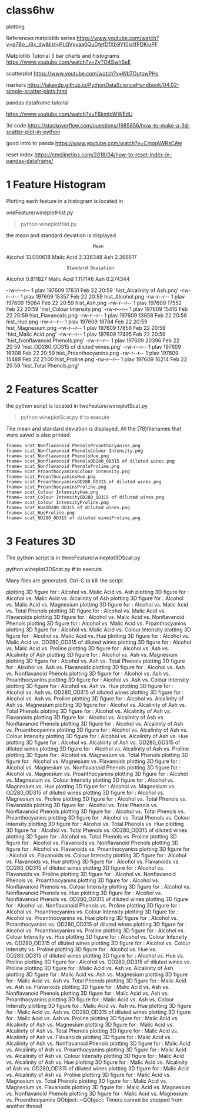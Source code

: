 # class6hw
plotting

References
  matplotlib series
  https://www.youtube.com/watch?v=q7Bo_J8x_dw&list=PLQVvvaa0QuDfefDfXb9Yf0la1fPDKluPF 

  Matplotlib Tutorial 3 bar charts and histograms
  https://www.youtube.com/watch?v=ZyTO4SwhSeE

  scatterplot
  https://www.youtube.com/watch?v=WbTOutpwPHs

  markers
  https://jakevdp.github.io/PythonDataScienceHandbook/04.02-simple-scatter-plots.html

  pandas dataframe tutorial

  https://www.youtube.com/watch?v=F6kmIpWWEdU

  3d code
  https://stackoverflow.com/questions/1985856/how-to-make-a-3d-scatter-plot-in-python


  good intro to panda
  https://www.youtube.com/watch?v=CmorAWRsCAw

  reset index
  https://cmdlinetips.com/2018/04/how-to-reset-index-in-pandas-dataframe/





# 1 Feature Histogram

Plotting each feature in a histogram is located in 

oneFeature/wineplotHist.py

>python wineplotHist.py

the mean and standard deviation is displayed

                                     Mean
Alcohol                          13.000618
Malic Acid                        2.336348
Ash                               2.366517

                           Standard Deviation
Alcohol                           0.811827
Malic Acid                        1.117146
Ash                               0.274344

-rw-r--r-- 1 plav 197609 17831 Feb 22 20:59 'hist_Alcalinity of Ash.png'
-rw-r--r-- 1 plav 197609 15357 Feb 22 20:59  hist_Alcohol.png
-rw-r--r-- 1 plav 197609 15084 Feb 22 20:59  hist_Ash.png
-rw-r--r-- 1 plav 197609 17552 Feb 22 20:59 'hist_Colour Intensity.png'
-rw-r--r-- 1 plav 197609 15416 Feb 22 20:59  hist_Flavanoids.png
-rw-r--r-- 1 plav 197609 13858 Feb 22 20:59  hist_Hue.png
-rw-r--r-- 1 plav 197609 18784 Feb 22 20:59  hist_Magnesium.png
-rw-r--r-- 1 plav 197609 17856 Feb 22 20:59 'hist_Malic Acid.png'
-rw-r--r-- 1 plav 197609 17495 Feb 22 20:59 'hist_Nonflavanoid Phenols.png'
-rw-r--r-- 1 plav 197609 20396 Feb 22 20:59 'hist_OD280_OD315 of diluted wines.png'
-rw-r--r-- 1 plav 197609 16308 Feb 22 20:59  hist_Proanthocyanins.png
-rw-r--r-- 1 plav 197609 15489 Feb 22 21:00  hist_Proline.png
-rw-r--r-- 1 plav 197609 16214 Feb 22 20:59 'hist_Total Phenols.png'

# 2 Features Scatter

the python script is located in
twoFeature/wineplotScat.py
>python wineplotScat.py  # to execute

The mean and standard deviation is displayed.
All the (78)filenames that were saved is also printed.

    fname= scat_Nonflavanoid PhenolsProanthocyanins.png
    fname= scat_Nonflavanoid PhenolsColour Intensity.png
    fname= scat_Nonflavanoid PhenolsHue.png
    fname= scat_Nonflavanoid PhenolsOD280_OD315 of diluted wines.png
    fname= scat_Nonflavanoid PhenolsProline.png
    fname= scat_ProanthocyaninsColour Intensity.png
    fname= scat_ProanthocyaninsHue.png
    fname= scat_ProanthocyaninsOD280_OD315 of diluted wines.png
    fname= scat_ProanthocyaninsProline.png
    fname= scat_Colour IntensityHue.png
    fname= scat_Colour IntensityOD280_OD315 of diluted wines.png
    fname= scat_Colour IntensityProline.png
    fname= scat_HueOD280_OD315 of diluted wines.png
    fname= scat_HueProline.png
    fname= scat_OD280_OD315 of diluted winesProline.png

# 3 Features 3D

The python script is in 
threeFeature/wineplot3DScat.py

python wineplot3DScat.py    # to execute

Many files are generated.  Ctrl-C to kill the script.

plotting 3D figure for :  Alcohol vs. Malic Acid vs. Ash
plotting 3D figure for :  Alcohol vs. Malic Acid vs. Alcalinity of Ash
plotting 3D figure for :  Alcohol vs. Malic Acid vs. Magnesium
plotting 3D figure for :  Alcohol vs. Malic Acid vs. Total Phenols
plotting 3D figure for :  Alcohol vs. Malic Acid vs. Flavanoids
plotting 3D figure for :  Alcohol vs. Malic Acid vs. Nonflavanoid Phenols
plotting 3D figure for :  Alcohol vs. Malic Acid vs. Proanthocyanins
plotting 3D figure for :  Alcohol vs. Malic Acid vs. Colour Intensity
plotting 3D figure for :  Alcohol vs. Malic Acid vs. Hue
plotting 3D figure for :  Alcohol vs. Malic Acid vs. OD280_OD315 of diluted wines
plotting 3D figure for :  Alcohol vs. Malic Acid vs. Proline
plotting 3D figure for :  Alcohol vs. Ash vs. Alcalinity of Ash
plotting 3D figure for :  Alcohol vs. Ash vs. Magnesium
plotting 3D figure for :  Alcohol vs. Ash vs. Total Phenols
plotting 3D figure for :  Alcohol vs. Ash vs. Flavanoids
plotting 3D figure for :  Alcohol vs. Ash vs. Nonflavanoid Phenols
plotting 3D figure for :  Alcohol vs. Ash vs. Proanthocyanins
plotting 3D figure for :  Alcohol vs. Ash vs. Colour Intensity
plotting 3D figure for :  Alcohol vs. Ash vs. Hue
plotting 3D figure for :  Alcohol vs. Ash vs. OD280_OD315 of diluted wines
plotting 3D figure for :  Alcohol vs. Ash vs. Proline
plotting 3D figure for :  Alcohol vs. Alcalinity of Ash vs. Magnesium
plotting 3D figure for :  Alcohol vs. Alcalinity of Ash vs. Total Phenols
plotting 3D figure for :  Alcohol vs. Alcalinity of Ash vs. Flavanoids
plotting 3D figure for :  Alcohol vs. Alcalinity of Ash vs. Nonflavanoid Phenols
plotting 3D figure for :  Alcohol vs. Alcalinity of Ash vs. Proanthocyanins
plotting 3D figure for :  Alcohol vs. Alcalinity of Ash vs. Colour Intensity
plotting 3D figure for :  Alcohol vs. Alcalinity of Ash vs. Hue
plotting 3D figure for :  Alcohol vs. Alcalinity of Ash vs. OD280_OD315 of diluted wines
plotting 3D figure for :  Alcohol vs. Alcalinity of Ash vs. Proline
plotting 3D figure for :  Alcohol vs. Magnesium vs. Total Phenols
plotting 3D figure for :  Alcohol vs. Magnesium vs. Flavanoids
plotting 3D figure for :  Alcohol vs. Magnesium vs. Nonflavanoid Phenols
plotting 3D figure for :  Alcohol vs. Magnesium vs. Proanthocyanins
plotting 3D figure for :  Alcohol vs. Magnesium vs. Colour Intensity
plotting 3D figure for :  Alcohol vs. Magnesium vs. Hue
plotting 3D figure for :  Alcohol vs. Magnesium vs. OD280_OD315 of diluted wines
plotting 3D figure for :  Alcohol vs. Magnesium vs. Proline
plotting 3D figure for :  Alcohol vs. Total Phenols vs. Flavanoids
plotting 3D figure for :  Alcohol vs. Total Phenols vs. Nonflavanoid Phenols
plotting 3D figure for :  Alcohol vs. Total Phenols vs. Proanthocyanins
plotting 3D figure for :  Alcohol vs. Total Phenols vs. Colour Intensity
plotting 3D figure for :  Alcohol vs. Total Phenols vs. Hue
plotting 3D figure for :  Alcohol vs. Total Phenols vs. OD280_OD315 of diluted wines
plotting 3D figure for :  Alcohol vs. Total Phenols vs. Proline
plotting 3D figure for :  Alcohol vs. Flavanoids vs. Nonflavanoid Phenols
plotting 3D figure for :  Alcohol vs. Flavanoids vs. Proanthocyanins
plotting 3D figure for :  Alcohol vs. Flavanoids vs. Colour Intensity
plotting 3D figure for :  Alcohol vs. Flavanoids vs. Hue
plotting 3D figure for :  Alcohol vs. Flavanoids vs. OD280_OD315 of diluted wines
plotting 3D figure for :  Alcohol vs. Flavanoids vs. Proline
plotting 3D figure for :  Alcohol vs. Nonflavanoid Phenols vs. Proanthocyanins
plotting 3D figure for :  Alcohol vs. Nonflavanoid Phenols vs. Colour Intensity
plotting 3D figure for :  Alcohol vs. Nonflavanoid Phenols vs. Hue
plotting 3D figure for :  Alcohol vs. Nonflavanoid Phenols vs. OD280_OD315 of diluted wines
plotting 3D figure for :  Alcohol vs. Nonflavanoid Phenols vs. Proline
plotting 3D figure for :  Alcohol vs. Proanthocyanins vs. Colour Intensity
plotting 3D figure for :  Alcohol vs. Proanthocyanins vs. Hue
plotting 3D figure for :  Alcohol vs. Proanthocyanins vs. OD280_OD315 of diluted wines
plotting 3D figure for :  Alcohol vs. Proanthocyanins vs. Proline
plotting 3D figure for :  Alcohol vs. Colour Intensity vs. Hue
plotting 3D figure for :  Alcohol vs. Colour Intensity vs. OD280_OD315 of diluted wines
plotting 3D figure for :  Alcohol vs. Colour Intensity vs. Proline
plotting 3D figure for :  Alcohol vs. Hue vs. OD280_OD315 of diluted wines
plotting 3D figure for :  Alcohol vs. Hue vs. Proline
plotting 3D figure for :  Alcohol vs. OD280_OD315 of diluted wines vs. Proline
plotting 3D figure for :  Malic Acid vs. Ash vs. Alcalinity of Ash
plotting 3D figure for :  Malic Acid vs. Ash vs. Magnesium
plotting 3D figure for :  Malic Acid vs. Ash vs. Total Phenols
plotting 3D figure for :  Malic Acid vs. Ash vs. Flavanoids
plotting 3D figure for :  Malic Acid vs. Ash vs. Nonflavanoid Phenols
plotting 3D figure for :  Malic Acid vs. Ash vs. Proanthocyanins
plotting 3D figure for :  Malic Acid vs. Ash vs. Colour Intensity
plotting 3D figure for :  Malic Acid vs. Ash vs. Hue
plotting 3D figure for :  Malic Acid vs. Ash vs. OD280_OD315 of diluted wines
plotting 3D figure for :  Malic Acid vs. Ash vs. Proline
plotting 3D figure for :  Malic Acid vs. Alcalinity of Ash vs. Magnesium
plotting 3D figure for :  Malic Acid vs. Alcalinity of Ash vs. Total Phenols
plotting 3D figure for :  Malic Acid vs. Alcalinity of Ash vs. Flavanoids
plotting 3D figure for :  Malic Acid vs. Alcalinity of Ash vs. Nonflavanoid Phenols
plotting 3D figure for :  Malic Acid vs. Alcalinity of Ash vs. Proanthocyanins
plotting 3D figure for :  Malic Acid vs. Alcalinity of Ash vs. Colour Intensity
plotting 3D figure for :  Malic Acid vs. Alcalinity of Ash vs. Hue
plotting 3D figure for :  Malic Acid vs. Alcalinity of Ash vs. OD280_OD315 of diluted wines
plotting 3D figure for :  Malic Acid vs. Alcalinity of Ash vs. Proline
plotting 3D figure for :  Malic Acid vs. Magnesium vs. Total Phenols
plotting 3D figure for :  Malic Acid vs. Magnesium vs. Flavanoids
plotting 3D figure for :  Malic Acid vs. Magnesium vs. Nonflavanoid Phenols
plotting 3D figure for :  Malic Acid vs. Magnesium vs. Proanthocyanins
QObject::~QObject: Timers cannot be stopped from another thread


